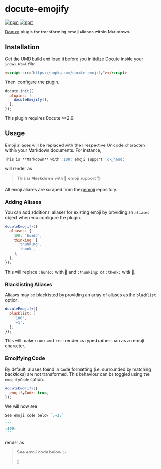 # docute-emojify
[![npm](https://img.shields.io/npm/v/docute-emojify.svg?style=flat-square)](https://www.npmjs.com/package/docute-emojify)
[![npm](https://img.shields.io/npm/dm/docute-emojify.svg?style=flat-square)](https://www.npmjs.com/package/docute-emojify)

[Docute](https://docute.js.org) plugin for transforming emoji aliases within Markdown.

## Installation
Get the UMD build and load it before you initialize Docute inside your `index.html` file:

```html
<script src="https://unpkg.com/docute-emojify"></script>
```

Then, configure the plugin.

```js
docute.init({
  plugins: [
    docuteEmojify(),
  ],
});
```

This plugin requires Docute >=2.9.

## Usage
Emoji aliases will be replaced with their respective Unicode characters within your Markdown documents. For instance,

```markdown
This is **Markdown** with :100: emoji support :ok_hand:
```

will render as

> This is **Markdown** with 💯 emoji support 👌

All emoji aliases are scraped from the [gemoji](https://github.com/github/gemoji) repository.

### Adding Aliases
You can add additional aliases for existing emoji by providing an `aliases` object when you configure the plugin.

```js
docuteEmojify({
  aliases: {
    100: 'hundo',
    thinking: [
      'thunking',
      'thonk',
    ],
  },
});
```

This will replace `:hundo:` with 💯 and `:thunking:` or `:thonk:` with 🤔.

### Blacklisting Aliases
Aliases may be blacklisted by providing an array of aliases as the `blacklist` option.

```js
docuteEmojify({
  blacklist: [
    '100',
    '+1',
  ],
});
```

This will make `:100:` and `:+1:` render as typed rather than as an emoji character.

### Emojifying Code
By default, aliases found in code formatting (i.e. surrounded by matching backticks) are not transformed. This behaviour can be toggled using the `emojifyCode` option.

```js
docuteEmojify({
  emojifyCode: true,
});
```

We will now see

````markdown
See emoji code below `:+1:`

```
:100:
```
````

render as

> See emoji code below `👍`
>
> ```
> 💯
> ```
